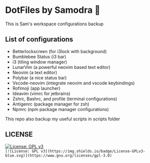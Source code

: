 # DotFiles by Samodra 🤖

This is Sam's workspace configurations backup

## List of configurations

* Betterlockscreen (for i3lock with background)
* Bumblebee Status (i3 bar)
* i3 (tiling window manager)
* LunarVim (a powerful neovim based text editor)
* Neovim (a text editor)
* Polybar (a nice status bar)
* Vscode-neovim (integrate neovim and vscode keybindings)
* Rofimoji (app launcher)
* Ideavim (vimrc for jetbrains)
* Zshrc, Bashrc, and profile (terminal configurations)
* Antigenrc (package manager for zsh)
* Npmrc (npm package manager configurations)

This repo also backup my useful scripts in scripts folder

## LICENSE
[![License: GPL v3](https://img.shields.io/badge/License-GPLv3-blue.svg)](https://www.gnu.org/licenses/gpl-3.0)    
`[![License: GPL v3](https://img.shields.io/badge/License-GPLv3-blue.svg)](https://www.gnu.org/licenses/gpl-3.0)`

